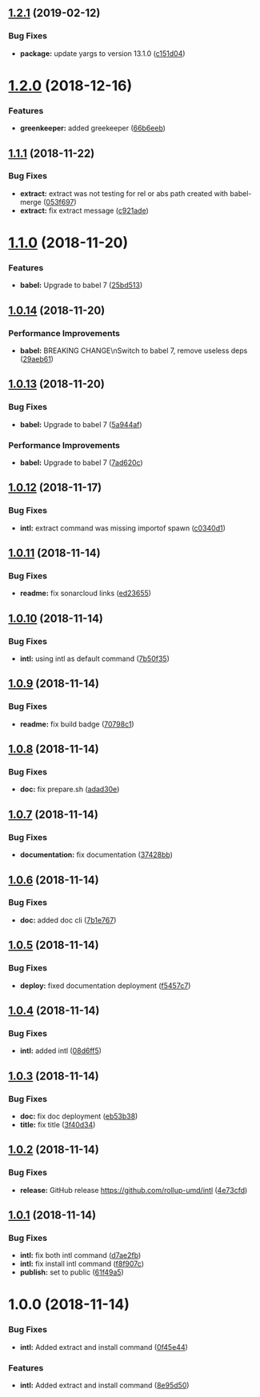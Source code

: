 ## [1.2.1](https://github.com/rollup-umd/intl/compare/v1.2.0...v1.2.1) (2019-02-12)


### Bug Fixes

* **package:** update yargs to version 13.1.0 ([c151d04](https://github.com/rollup-umd/intl/commit/c151d04))

# [1.2.0](https://github.com/rollup-umd/intl/compare/v1.1.1...v1.2.0) (2018-12-16)


### Features

* **greenkeeper:** added greekeeper ([66b6eeb](https://github.com/rollup-umd/intl/commit/66b6eeb))

## [1.1.1](https://github.com/rollup-umd/intl/compare/v1.1.0...v1.1.1) (2018-11-22)


### Bug Fixes

* **extract:** extract was not testing for rel or abs path created with babel-merge ([053f697](https://github.com/rollup-umd/intl/commit/053f697))
* **extract:** fix extract message ([c921ade](https://github.com/rollup-umd/intl/commit/c921ade))

# [1.1.0](https://github.com/rollup-umd/intl/compare/v1.0.14...v1.1.0) (2018-11-20)


### Features

* **babel:** Upgrade to babel 7 ([25bd513](https://github.com/rollup-umd/intl/commit/25bd513))

## [1.0.14](https://github.com/rollup-umd/intl/compare/v1.0.13...v1.0.14) (2018-11-20)


### Performance Improvements

* **babel:** BREAKING CHANGE\nSwitch to babel 7, remove useless deps ([29aeb61](https://github.com/rollup-umd/intl/commit/29aeb61))

## [1.0.13](https://github.com/rollup-umd/intl/compare/v1.0.12...v1.0.13) (2018-11-20)


### Bug Fixes

* **babel:** Upgrade to babel 7 ([5a944af](https://github.com/rollup-umd/intl/commit/5a944af))


### Performance Improvements

* **babel:** Upgrade to babel 7 ([7ad620c](https://github.com/rollup-umd/intl/commit/7ad620c))

## [1.0.12](https://github.com/rollup-umd/intl/compare/v1.0.11...v1.0.12) (2018-11-17)


### Bug Fixes

* **intl:** extract command was missing importof spawn ([c0340d1](https://github.com/rollup-umd/intl/commit/c0340d1))

## [1.0.11](https://github.com/rollup-umd/intl/compare/v1.0.10...v1.0.11) (2018-11-14)


### Bug Fixes

* **readme:** fix sonarcloud links ([ed23655](https://github.com/rollup-umd/intl/commit/ed23655))

## [1.0.10](https://github.com/rollup-umd/intl/compare/v1.0.9...v1.0.10) (2018-11-14)


### Bug Fixes

* **intl:** using intl as default command ([7b50f35](https://github.com/rollup-umd/intl/commit/7b50f35))

## [1.0.9](https://github.com/rollup-umd/intl/compare/v1.0.8...v1.0.9) (2018-11-14)


### Bug Fixes

* **readme:** fix build badge ([70798c1](https://github.com/rollup-umd/intl/commit/70798c1))

## [1.0.8](https://github.com/rollup-umd/intl/compare/v1.0.7...v1.0.8) (2018-11-14)


### Bug Fixes

* **doc:** fix prepare.sh ([adad30e](https://github.com/rollup-umd/intl/commit/adad30e))

## [1.0.7](https://github.com/rollup-umd/intl/compare/v1.0.6...v1.0.7) (2018-11-14)


### Bug Fixes

* **documentation:** fix documentation ([37428bb](https://github.com/rollup-umd/intl/commit/37428bb))

## [1.0.6](https://github.com/rollup-umd/intl/compare/v1.0.5...v1.0.6) (2018-11-14)


### Bug Fixes

* **doc:** added doc cli ([7b1e767](https://github.com/rollup-umd/intl/commit/7b1e767))

## [1.0.5](https://github.com/rollup-umd/intl/compare/v1.0.4...v1.0.5) (2018-11-14)


### Bug Fixes

* **deploy:** fixed documentation deployment ([f5457c7](https://github.com/rollup-umd/intl/commit/f5457c7))

## [1.0.4](https://github.com/rollup-umd/intl/compare/v1.0.3...v1.0.4) (2018-11-14)


### Bug Fixes

* **intl:** added intl ([08d6ff5](https://github.com/rollup-umd/intl/commit/08d6ff5))

## [1.0.3](https://github.com/rollup-umd/intl/compare/v1.0.2...v1.0.3) (2018-11-14)


### Bug Fixes

* **doc:** fix doc deployment ([eb53b38](https://github.com/rollup-umd/intl/commit/eb53b38))
* **title:** fix title ([3f40d34](https://github.com/rollup-umd/intl/commit/3f40d34))

## [1.0.2](https://github.com/rollup-umd/intl/compare/v1.0.1...v1.0.2) (2018-11-14)


### Bug Fixes

* **release:** GitHub release https://github.com/rollup-umd/intl ([4e73cfd](https://github.com/rollup-umd/intl/commit/4e73cfd))

## [1.0.1](https://module.kopaxgroup.com/rollup-umd/rollup-umd-intl/compare/v1.0.0...v1.0.1) (2018-11-14)


### Bug Fixes

* **intl:** fix both intl command ([d7ae2fb](https://module.kopaxgroup.com/rollup-umd/rollup-umd-intl/commit/d7ae2fb))
* **intl:** fix install intl command ([f8f907c](https://module.kopaxgroup.com/rollup-umd/rollup-umd-intl/commit/f8f907c))
* **publish:** set to public ([61f49a5](https://module.kopaxgroup.com/rollup-umd/rollup-umd-intl/commit/61f49a5))

# 1.0.0 (2018-11-14)


### Bug Fixes

* **intl:** Added extract and install command ([0f45e44](https://module.kopaxgroup.com/rollup-umd/rollup-umd-intl/commit/0f45e44))


### Features

* **intl:** Added extract and install command ([8e95d50](https://module.kopaxgroup.com/rollup-umd/rollup-umd-intl/commit/8e95d50))
